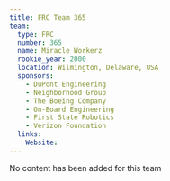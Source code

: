 ```yaml
---
title: FRC Team 365
team:
  type: FRC
  number: 365
  name: Miracle Workerz
  rookie_year: 2000
  location: Wilmington, Delaware, USA
  sponsors:
    - DuPont Engineering
    - Neighborhood Group
    - The Boeing Company
    - On-Board Engineering
    - First State Robotics
    - Verizon Foundation
  links:
    Website: 
---
```

No content has been added for this team